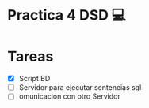 # Practica 4 DSD :computer:


# Tareas

 - [x] Script BD
 - [ ] Servidor para ejecutar sentencias sql
 - [ ] omunicacion con otro Servidor
